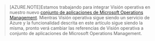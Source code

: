 > [AZURE.NOTE]Estamos trabajando para integrar Visión operativa en nuestro nuevo [conjunto de aplicaciones de Microsoft Operations Management](http://microsoft.com/oms). Mientras Visión operativa sigue siendo un servicio de Azure y la funcionalidad descrita en este artículo sigue siendo la misma, pronto verá cambiar las referencias de Visión operativa a conjunto de aplicaciones de Microsoft Operations Management.

<!---HONumber=July15_HO1-->